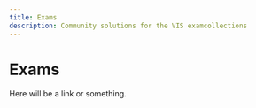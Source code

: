 ```yaml
---
title: Exams
description: Community solutions for the VIS examcollections
---
```

# Exams

Here will be a link or something.

